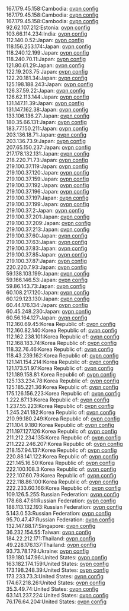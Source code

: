 167.179.45.158:Cambodia: [ovpn config](vpn/167_179_45_158.ovpn)  
167.179.45.158:Cambodia: [ovpn config](vpn/167_179_45_158.ovpn)  
167.179.45.158:Cambodia: [ovpn config](vpn/167_179_45_158.ovpn)  
92.62.107.212:Estonia: [ovpn config](vpn/92_62_107_212.ovpn)  
103.66.114.234:India: [ovpn config](vpn/103_66_114_234.ovpn)  
112.140.0.52:Japan: [ovpn config](vpn/112_140_0_52.ovpn)  
118.156.253.174:Japan: [ovpn config](vpn/118_156_253_174.ovpn)  
118.240.12.199:Japan: [ovpn config](vpn/118_240_12_199.ovpn)  
118.240.70.11:Japan: [ovpn config](vpn/118_240_70_11.ovpn)  
121.80.61.29:Japan: [ovpn config](vpn/121_80_61_29.ovpn)  
122.19.203.75:Japan: [ovpn config](vpn/122_19_203_75.ovpn)  
122.20.181.34:Japan: [ovpn config](vpn/122_20_181_34.ovpn)  
125.198.188.243:Japan: [ovpn config](vpn/125_198_188_243.ovpn)  
126.37.59.22:Japan: [ovpn config](vpn/126_37_59_22.ovpn)  
126.62.113.144:Japan: [ovpn config](vpn/126_62_113_144.ovpn)  
131.147.11.39:Japan: [ovpn config](vpn/131_147_11_39.ovpn)  
131.147.162.38:Japan: [ovpn config](vpn/131_147_162_38.ovpn)  
133.106.136.27:Japan: [ovpn config](vpn/133_106_136_27.ovpn)  
180.35.66.131:Japan: [ovpn config](vpn/180_35_66_131.ovpn)  
183.77.150.211:Japan: [ovpn config](vpn/183_77_150_211.ovpn)  
203.136.18.71:Japan: [ovpn config](vpn/203_136_18_71.ovpn)  
203.136.73.9:Japan: [ovpn config](vpn/203_136_73_9.ovpn)  
207.65.150.237:Japan: [ovpn config](vpn/207_65_150_237.ovpn)  
217.178.132.131:Japan: [ovpn config](vpn/217_178_132_131.ovpn)  
218.220.71.73:Japan: [ovpn config](vpn/218_220_71_73.ovpn)  
219.100.37.119:Japan: [ovpn config](vpn/219_100_37_119.ovpn)  
219.100.37.120:Japan: [ovpn config](vpn/219_100_37_120.ovpn)  
219.100.37.159:Japan: [ovpn config](vpn/219_100_37_159.ovpn)  
219.100.37.192:Japan: [ovpn config](vpn/219_100_37_192.ovpn)  
219.100.37.196:Japan: [ovpn config](vpn/219_100_37_196.ovpn)  
219.100.37.197:Japan: [ovpn config](vpn/219_100_37_197.ovpn)  
219.100.37.199:Japan: [ovpn config](vpn/219_100_37_199.ovpn)  
219.100.37.2:Japan: [ovpn config](vpn/219_100_37_2.ovpn)  
219.100.37.201:Japan: [ovpn config](vpn/219_100_37_201.ovpn)  
219.100.37.209:Japan: [ovpn config](vpn/219_100_37_209.ovpn)  
219.100.37.213:Japan: [ovpn config](vpn/219_100_37_213.ovpn)  
219.100.37.60:Japan: [ovpn config](vpn/219_100_37_60.ovpn)  
219.100.37.63:Japan: [ovpn config](vpn/219_100_37_63.ovpn)  
219.100.37.83:Japan: [ovpn config](vpn/219_100_37_83.ovpn)  
219.100.37.85:Japan: [ovpn config](vpn/219_100_37_85.ovpn)  
219.100.37.87:Japan: [ovpn config](vpn/219_100_37_87.ovpn)  
220.220.7.93:Japan: [ovpn config](vpn/220_220_7_93.ovpn)  
59.138.103.199:Japan: [ovpn config](vpn/59_138_103_199.ovpn)  
59.166.146.53:Japan: [ovpn config](vpn/59_166_146_53.ovpn)  
59.86.143.73:Japan: [ovpn config](vpn/59_86_143_73.ovpn)  
60.108.217.120:Japan: [ovpn config](vpn/60_108_217_120.ovpn)  
60.129.123.130:Japan: [ovpn config](vpn/60_129_123_130.ovpn)  
60.44.176.134:Japan: [ovpn config](vpn/60_44_176_134.ovpn)  
60.45.248.230:Japan: [ovpn config](vpn/60_45_248_230.ovpn)  
60.56.164.127:Japan: [ovpn config](vpn/60_56_164_127.ovpn)  
112.160.69.45:Korea Republic of: [ovpn config](vpn/112_160_69_45.ovpn)  
112.160.82.140:Korea Republic of: [ovpn config](vpn/112_160_82_140.ovpn)  
112.162.238.101:Korea Republic of: [ovpn config](vpn/112_162_238_101.ovpn)  
112.168.183.74:Korea Republic of: [ovpn config](vpn/112_168_183_74.ovpn)  
118.32.76.46:Korea Republic of: [ovpn config](vpn/118_32_76_46.ovpn)  
118.43.239.162:Korea Republic of: [ovpn config](vpn/118_43_239_162.ovpn)  
121.141.154.214:Korea Republic of: [ovpn config](vpn/121_141_154_214.ovpn)  
121.173.51.97:Korea Republic of: [ovpn config](vpn/121_173_51_97.ovpn)  
121.189.158.81:Korea Republic of: [ovpn config](vpn/121_189_158_81.ovpn)  
125.133.234.78:Korea Republic of: [ovpn config](vpn/125_133_234_78.ovpn)  
125.185.221.36:Korea Republic of: [ovpn config](vpn/125_185_221_36.ovpn)  
175.126.156.223:Korea Republic of: [ovpn config](vpn/175_126_156_223.ovpn)  
1.222.87.13:Korea Republic of: [ovpn config](vpn/1_222_87_13.ovpn)  
1.237.55.223:Korea Republic of: [ovpn config](vpn/1_237_55_223.ovpn)  
1.245.241.182:Korea Republic of: [ovpn config](vpn/1_245_241_182.ovpn)  
210.99.180.249:Korea Republic of: [ovpn config](vpn/210_99_180_249.ovpn)  
211.104.9.180:Korea Republic of: [ovpn config](vpn/211_104_9_180.ovpn)  
211.197.127.126:Korea Republic of: [ovpn config](vpn/211_197_127_126.ovpn)  
211.212.234.135:Korea Republic of: [ovpn config](vpn/211_212_234_135.ovpn)  
211.222.246.207:Korea Republic of: [ovpn config](vpn/211_222_246_207.ovpn)  
218.157.94.137:Korea Republic of: [ovpn config](vpn/218_157_94_137.ovpn)  
220.88.141.122:Korea Republic of: [ovpn config](vpn/220_88_141_122.ovpn)  
221.145.16.50:Korea Republic of: [ovpn config](vpn/221_145_16_50.ovpn)  
222.100.108.3:Korea Republic of: [ovpn config](vpn/222_100_108_3.ovpn)  
222.107.60.79:Korea Republic of: [ovpn config](vpn/222_107_60_79.ovpn)  
222.118.86.100:Korea Republic of: [ovpn config](vpn/222_118_86_100.ovpn)  
222.233.60.166:Korea Republic of: [ovpn config](vpn/222_233_60_166.ovpn)  
109.126.5.255:Russian Federation: [ovpn config](vpn/109_126_5_255.ovpn)  
178.68.47.61:Russian Federation: [ovpn config](vpn/178_68_47_61.ovpn)  
188.113.132.193:Russian Federation: [ovpn config](vpn/188_113_132_193.ovpn)  
5.143.0.53:Russian Federation: [ovpn config](vpn/5_143_0_53.ovpn)  
95.70.47.47:Russian Federation: [ovpn config](vpn/95_70_47_47.ovpn)  
132.147.88.17:Singapore: [ovpn config](vpn/132_147_88_17.ovpn)  
36.232.154.55:Taiwan: [ovpn config](vpn/36_232_154_55.ovpn)  
184.22.212.171:Thailand: [ovpn config](vpn/184_22_212_171.ovpn)  
49.228.176.137:Thailand: [ovpn config](vpn/49_228_176_137.ovpn)  
93.73.78.179:Ukraine: [ovpn config](vpn/93_73_78_179.ovpn)  
139.180.147.96:United States: [ovpn config](vpn/139_180_147_96.ovpn)  
163.182.174.159:United States: [ovpn config](vpn/163_182_174_159.ovpn)  
173.198.248.39:United States: [ovpn config](vpn/173_198_248_39.ovpn)  
173.233.73.3:United States: [ovpn config](vpn/173_233_73_3.ovpn)  
174.67.218.26:United States: [ovpn config](vpn/174_67_218_26.ovpn)  
35.3.49.74:United States: [ovpn config](vpn/35_3_49_74.ovpn)  
63.141.237.224:United States: [ovpn config](vpn/63_141_237_224.ovpn)  
76.176.64.204:United States: [ovpn config](vpn/76_176_64_204.ovpn)  
